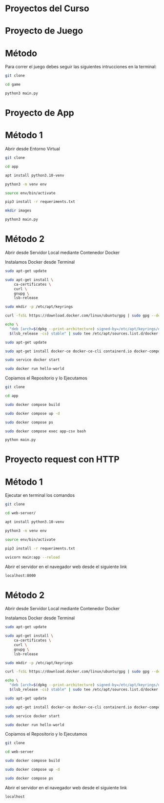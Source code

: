 # Proyectos del Curso

# Proyecto de Juego 
# Método 
Para correr el juego debes seguir las siguientes intrucciones en la terminal:

```sh
git clone

cd game

python3 main.py
```





# Proyecto de App

# Método 1
Abrir desde Entorno Virtual
```sh
git clone

cd app

apt install python3.10-venv

python3 -m venv env

source env/bin/activate

pip3 install -r requeriments.txt

mkdir images

python3 main.py
```


# Método 2
Abrir desde Servidor Local mediante Contenedor Docker

Instalamos Docker desde Terminal
```sh
sudo apt-get update

sudo apt-get install \
    ca-certificates \
    curl \
    gnupg \
    lsb-release

sudo mkdir -p /etc/apt/keyrings

curl -fsSL https://download.docker.com/linux/ubuntu/gpg | sudo gpg --dearmor -o /etc/apt/keyrings/docker.gpg

echo \
  "deb [arch=$(dpkg --print-architecture) signed-by=/etc/apt/keyrings/docker.gpg] https://download.docker.com/linux/ubuntu \
  $(lsb_release -cs) stable" | sudo tee /etc/apt/sources.list.d/docker.list > /dev/null

sudo apt-get update

sudo apt-get install docker-ce docker-ce-cli containerd.io docker-compose-plugin

sudo service docker start

sudo docker run hello-world
```

Copiamos el Repositorio y lo Ejecutamos
```sh
git clone

cd app

sudo docker compose build

sudo docker compose up -d

sudo docker compose ps

sudo docker compose exec app-csv bash

python main.py
```







# Proyecto request con HTTP
# Método 1
Ejecutar en terminal los comandos
```sh
git clone

cd web-server/

apt install python3.10-venv

python3 -m venv env

source env/bin/activate

pip3 install -r requeriments.txt

uvicorn main:app --reload
```

Abrir el servidor en el navegador web desde el siguiente link
```sh
localhost:8000
```

# Método 2

Abrir desde Servidor Local mediante Contenedor Docker

Instalamos Docker desde Terminal
```sh
sudo apt-get update

sudo apt-get install \
    ca-certificates \
    curl \
    gnupg \
    lsb-release

sudo mkdir -p /etc/apt/keyrings

curl -fsSL https://download.docker.com/linux/ubuntu/gpg | sudo gpg --dearmor -o /etc/apt/keyrings/docker.gpg

echo \
  "deb [arch=$(dpkg --print-architecture) signed-by=/etc/apt/keyrings/docker.gpg] https://download.docker.com/linux/ubuntu \
  $(lsb_release -cs) stable" | sudo tee /etc/apt/sources.list.d/docker.list > /dev/null

sudo apt-get update

sudo apt-get install docker-ce docker-ce-cli containerd.io docker-compose-plugin

sudo service docker start

sudo docker run hello-world
```

Copiamos el Repositorio y lo Ejecutamos
```sh
git clone

cd web-server

sudo docker compose build

sudo docker compose up -d

sudo docker compose ps
```


Abrir el servidor en el navegador web desde el siguiente link
```sh
localhost
```